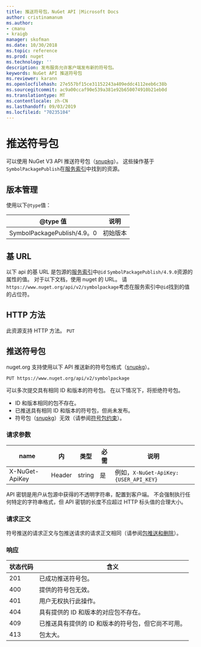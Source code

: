 ```yaml
---
title: 推送符号包，NuGet API |Microsoft Docs
author: cristinamanum
ms.author:
- cmanu
- kraigb
manager: skofman
ms.date: 10/30/2018
ms.topic: reference
ms.prod: nuget
ms.technology: ''
description: 发布服务允许客户端发布新的符号包。
keywords: NuGet API 推送符号包
ms.reviewer: karann
ms.openlocfilehash: 27e557bf15ce31152243a409eddc4112eeb6c38b
ms.sourcegitcommit: ac9a00ccaf90e539a381e92b650074910b21eb0d
ms.translationtype: MT
ms.contentlocale: zh-CN
ms.lasthandoff: 09/03/2019
ms.locfileid: "70235104"
---
```

# <a name="push-symbol-packages"></a>推送符号包

可以使用 NuGet V3 API 推送符号包（[snupkg](../create-packages/Symbol-Packages-snupkg.md)）。
这些操作基于`SymbolPackagePublish`在[服务索引](service-index.md)中找到的资源。

## <a name="versioning"></a>版本管理

使用以下`@type`值：

@type 值                 | 说明
--------------------        | -----
SymbolPackagePublish/4.9。0  | 初始版本

## <a name="base-url"></a>基 URL

以下 api 的基 URL 是包源的[服务索引](service-index.md)中`@id` `SymbolPackagePublish/4.9.0`资源的属性的值。 对于以下文档，使用 nuget 的 URL。 请`https://www.nuget.org/api/v2/symbolpackage`考虑在服务索引中`@id`找到的值的占位符。

## <a name="http-methods"></a>HTTP 方法

此资源支持 HTTP 方法。 `PUT` 

## <a name="push-a-symbol-package"></a>推送符号包

nuget.org 支持使用以下 API 推送新的符号包格式（[snupkg](../create-packages/Symbol-Packages-snupkg.md)）。 

    PUT https://www.nuget.org/api/v2/symbolpackage

可以多次提交具有相同 ID 和版本的符号包。 在以下情况下，将拒绝符号包。
- ID 和版本相同的包不存在。
- 已推送具有相同 ID 和版本的符号包，但尚未发布。
- 符号包（[snupkg](../create-packages/Symbol-Packages-snupkg.md)）无效（请参阅[符号包约束](../create-packages/Symbol-Packages-snupkg.md)）。

### <a name="request-parameters"></a>请求参数

name           | 内     | 类型   | 必需 | 说明
-------------- | ------ | ------ | -------- | -----
X-NuGet-ApiKey | Header | string | 是      | 例如，`X-NuGet-ApiKey: {USER_API_KEY}`

API 密钥是用户从包源中获得的不透明字符串，配置到客户端。 不会强制执行任何特定的字符串格式，但 API 密钥的长度不应超过 HTTP 标头值的合理大小。

### <a name="request-body"></a>请求正文

符号推送的请求正文与包推送请求的请求正文相同（请参阅[包推送和删除](package-publish-resource.md)）。 

### <a name="response"></a>响应

状态代码 | 含义
----------- | -------
201         | 已成功推送符号包。
400         | 提供的符号包无效。
401         | 用户无权执行此操作。
404         | 具有提供的 ID 和版本的对应包不存在。
409         | 已推送具有提供的 ID 和版本的符号包，但它尚不可用。
413         | 包太大。

